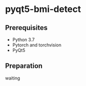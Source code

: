 # pyqt5-bmi-detect
## Prerequisites
* Python 3.7
* Pytorch and torchvision
* PyQt5
## Preparation
waiting
